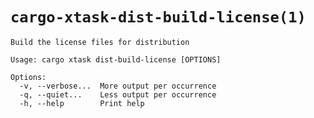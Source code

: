 # `cargo-xtask-dist-build-license(1)`

```test
Build the license files for distribution

Usage: cargo xtask dist-build-license [OPTIONS]

Options:
  -v, --verbose...  More output per occurrence
  -q, --quiet...    Less output per occurrence
  -h, --help        Print help
```

